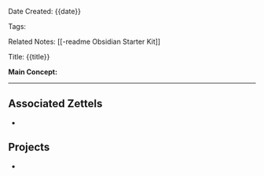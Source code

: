 Date Created: {{date}}

Tags: 

Related Notes: [[-readme Obsidian Starter Kit]]

Title: {{title}}

**Main Concept:** 

---

## Associated Zettels
- 

## Projects
- 